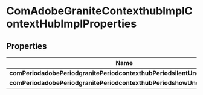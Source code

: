 
# ComAdobeGraniteContexthubImplContextHubImplProperties

## Properties
Name | Type | Description | Notes
------------ | ------------- | ------------- | -------------
**comPeriodadobePeriodgranitePeriodcontexthubPeriodsilentUnderscoremode** | [**ConfigNodePropertyBoolean**](ConfigNodePropertyBoolean.md) |  |  [optional]
**comPeriodadobePeriodgranitePeriodcontexthubPeriodshowUnderscoreui** | [**ConfigNodePropertyBoolean**](ConfigNodePropertyBoolean.md) |  |  [optional]



